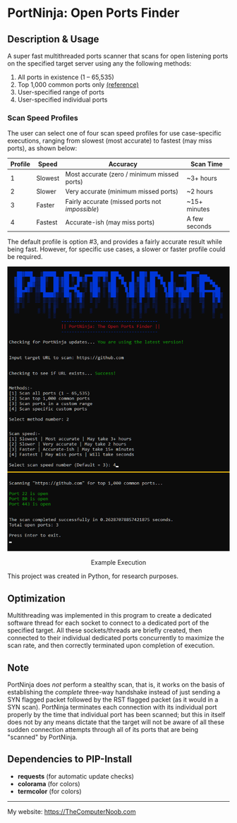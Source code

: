 # PortNinja: Open Ports Finder

## Description & Usage
A super fast multithreaded ports scanner that scans for open listening ports on the specified target server using any the following methods:

1. All ports in existence (1 – 65,535)
2. Top 1,000 common ports only [(reference)](https://nullsec.us/top-1-000-tcp-and-udp-ports-nmap-default/)
3. User-specified range of ports
4. User-specified individual ports

### Scan Speed Profiles
The user can select one of four scan speed profiles for use case-specific executions, ranging from slowest (most accurate) to fastest (may miss ports), as shown below:

<div align="center">

|Profile  |Speed    |Accuracy                                       |Scan Time    |
|---------|---------|-----------------------------------------------|-------------|
|1	      |Slowest  |Most accurate (zero / minimum missed ports)    |~3+ hours    |
|2	      |Slower   |Very accurate (minimum missed ports)           |~2 hours     |
|3	      |Faster   |Fairly accurate (missed ports not *impossible*)|~15+ minutes |
|4	      |Fastest  |Accurate-ish (may miss ports)                  |A few seconds|

</div>

The default profile is option #3, and provides a fairly accurate result while being fast. However, for specific use cases, a slower or faster profile could be required.


<div align="center">
<img src="https://raw.githubusercontent.com/SHUR1K-N/PortNinja-Open-Ports-Finder/master/Images/Example.png" >
<p>Example Execution</p>
</div>

This project was created in Python, for research purposes.

## Optimization
Multithreading was implemented in this program to create a dedicated software thread for each socket to connect to a dedicated port of the specified target. All these sockets/threads are briefly created, then connected to their individual dedicated ports concurrently to maximize the scan rate, and then correctly terminated upon completion of execution.

## Note
PortNinja does *not* perform a stealthy scan, that is, it works on the basis of establishing the *complete* three-way handshake instead of just sending a SYN flagged packet followed by the RST flagged packet (as it would in a SYN scan). PortNinja terminates each connection with its individual port properly by the time that individual port has been scanned; but this in itself does not by any means dictate that the target will not be aware of all these sudden connection attempts through all of its ports that are being "scanned" by PortNinja.

## Dependencies to PIP-Install
- **requests** (for automatic update checks)
- **colorama** (for colors)
- **termcolor** (for colors)

------------

My website: https://TheComputerNoob.com
